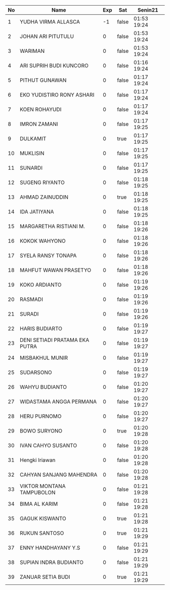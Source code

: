 | No | Name | Exp | Sat | Senin21 |
|-----|-----|-----|-----|-----|
| 1 | YUDHA VIRMA ALLASCA | -1 | false | 01:53 19:24 |
| 2 | JOHAN ARI PITUTULU | 0 | false | 01:53 19:24 |
| 3 | WARIMAN | 0 | false | 01:53 19:24 |
| 4 | ARI SUPRIH BUDI KUNCORO | 0 | false | 01:16 19:24 |
| 5 | PITHUT GUNAWAN | 0 | false | 01:17 19:24 |
| 6 | EKO YUDISTIRO RONY ASHARI | 0 | false | 01:17 19:24 |
| 7 | KOEN ROHAYUDI | 0 | false | 01:17 19:24 |
| 8 | IMRON ZAMANI | 0 | false | 01:17 19:25 |
| 9 | DULKAMIT | 0 | true | 01:17 19:25 |
| 10 | MUKLISIN | 0 | false | 01:17 19:25 |
| 11 | SUNARDI | 0 | false | 01:17 19:25 |
| 12 | SUGENG RIYANTO | 0 | false | 01:18 19:25 |
| 13 | AHMAD ZAINUDDIN | 0 | true | 01:18 19:25 |
| 14 | IDA JATIYANA | 0 | false | 01:18 19:25 |
| 15 | MARGARETHA RISTIANI M. | 0 | false | 01:18 19:26 |
| 16 | KOKOK WAHYONO | 0 | false | 01:18 19:26 |
| 17 | SYELA RANSY TONAPA | 0 | false | 01:18 19:26 |
| 18 | MAHFUT WAWAN PRASETYO | 0 | false | 01:18 19:26 |
| 19 | KOKO ARDIANTO | 0 | false | 01:19 19:26 |
| 20 | RASMADI | 0 | false | 01:19 19:26 |
| 21 | SURADI | 0 | false | 01:19 19:26 |
| 22 | HARIS BUDIARTO | 0 | false | 01:19 19:27 |
| 23 | DENI SETIADI PRATAMA EKA PUTRA | 0 | false | 01:19 19:27 |
| 24 | MISBAKHUL MUNIR | 0 | false | 01:19 19:27 |
| 25 | SUDARSONO | 0 | false | 01:19 19:27 |
| 26 | WAHYU BUDIANTO | 0 | false | 01:20 19:27 |
| 27 | WIDASTAMA ANGGA PERMANA | 0 | false | 01:20 19:27 |
| 28 | HERU PURNOMO | 0 | false | 01:20 19:27 |
| 29 | BOWO SURYONO | 0 | true | 01:20 19:28 |
| 30 | IVAN CAHYO SUSANTO | 0 | false | 01:20 19:28 |
| 31 | Hengki Iriawan | 0 | false | 01:20 19:28 |
| 32 | CAHYAN SANJANG MAHENDRA | 0 | false | 01:20 19:28 |
| 33 | VIKTOR MONTANA TAMPUBOLON | 0 | false | 01:21 19:28 |
| 34 | BIMA AL KARIM | 0 | false | 01:21 19:28 |
| 35 | GAGUK KISWANTO | 0 | true | 01:21 19:28 |
| 36 | RUKUN SANTOSO | 0 | true | 01:21 19:29 |
| 37 | ENNY HANDHAYANY Y.S | 0 | false | 01:21 19:29 |
| 38 | SUPIAN INDRA BUDIANTO | 0 | false | 01:21 19:29 |
| 39 | ZANUAR SETIA BUDI | 0 | true | 01:21 19:29 |
